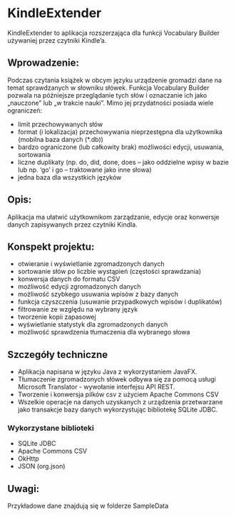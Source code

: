 # KindleExtender

KindleExtender to aplikacja rozszerzająca dla funkcji Vocabulary Builder używaniej przez czytniki Kindle’a.

## Wprowadzenie:
Podczas czytania książek w obcym języku urządzenie gromadzi dane na temat sprawdzanych w słowniku słówek. Funkcja Vocabulary Builder pozwala na późniejsze przeglądanie tych słów i oznaczanie ich jako „nauczone” lub „w trakcie nauki”. Mimo jej przydatności posiada wiele ograniczeń:
- limit przechowywanych słów
- format (i lokalizacja) przechowywania nieprzestępna dla użytkownika (mobilna baza danych (*.db))
- bardzo ograniczone (lub całkowity brak) możliwości edycji, usuwania, sortowania
- liczne duplikaty (np. do, did, done, does – jako oddzielne wpisy w bazie lub np. ‘go’ i go – traktowane jako inne słowa)
- jedna baza dla wszystkich języków

## Opis:
Aplikacja ma ułatwić użytkownikom zarządzanie, edycje oraz konwersje danych zapisywanych przez czytniki Kindla. 

## Konspekt projektu:
- otwieranie i wyświetlanie zgromadzonych danych
- sortowanie słów po liczbie wystąpień (częstości sprawdzania)
- konwersja danych do formatu CSV
- możliwość edycji zgromadzonych danych
- możliwość szybkego usuwania wpisów z bazy danych
- funkcja czyszczenia (usuwanie przypadkowych wpisów i duplikatów)
- filtrowanie ze względu na wybrany język
- tworzenie kopii zapasowej
- wyświetlanie statystyk dla zgromadzonych danych
- możliwość sprawdzenia tłumaczenia dla wybranego słowa

## Szczegóły techniczne
* Aplikacja napisana w języku Java z wykorzystaniem JavaFX.
* Tłumaczenie zgromadzonych słówek odbywa się za pomocą usługi Microsoft Translator - wywołanie interfejsu API REST.
* Tworzenie i konwersja pilków csv z użyciem Apache Commons CSV
* Wszelkie operacje na danych uzyskanych z urządzenia przetwarzane jako transakcje bazy danych wykorzystując bibliotekę SQLite JDBC.

### Wykorzystane biblioteki
* SQLite JDBC
* Apache Commons CSV
* OkHttp
* JSON (org.json)

## Uwagi:
Przykładowe dane znajdują się w folderze SampleData
